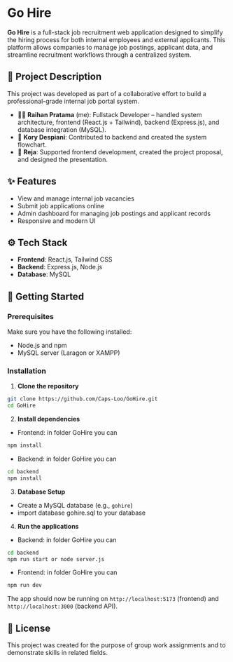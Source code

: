 # Go Hire

**Go Hire** is a full-stack job recruitment web application designed to simplify the hiring process for both internal employees and external applicants. This platform allows companies to manage job postings, applicant data, and streamline recruitment workflows through a centralized system.

## 🧩 Project Description

This project was developed as part of a collaborative effort to build a professional-grade internal job portal system.

- 👨‍💻 **Raihan Pratama** (me): Fullstack Developer – handled system architecture, frontend (React.js + Tailwind), backend (Express.js), and database integration (MySQL).
- 🧠 **Kory Despiani**: Contributed to backend and created the system flowchart.
- 📝 **Reja**: Supported frontend development, created the project proposal, and designed the presentation.

## ✨ Features

- View and manage internal job vacancies
- Submit job applications online
- Admin dashboard for managing job postings and applicant records
- Responsive and modern UI

## ⚙️ Tech Stack

- **Frontend**: React.js, Tailwind CSS
- **Backend**: Express.js, Node.js
- **Database**: MySQL

## 🚀 Getting Started

### Prerequisites

Make sure you have the following installed:

- Node.js and npm
- MySQL server (Laragon or XAMPP)

### Installation

1. **Clone the repository**

```bash
git clone https://github.com/Caps-Loo/GoHire.git
cd GoHire
```

2. **Install dependencies**

- Frontend:
in folder GoHire you can 
```bash
npm install
```

- Backend:
in folder GoHire you can
```bash
cd backend
npm install
```

3. **Database Setup**

- Create a MySQL database (e.g., `gohire`)
- import database gohire.sql to your database

4. **Run the applications**

- Backend:
in folder GoHire you can
```bash
cd backend
npm run start or node server.js
```

- Frontend:
in folder GoHire you can
```bash
npm run dev
```

The app should now be running on `http://localhost:5173` (frontend) and `http://localhost:3000` (backend API).

## 📄 License

This project was created for the purpose of group work assignments and to demonstrate skills in related fields.
